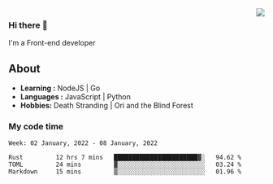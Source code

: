 <img align='right' src="https://github-readme-stats.vercel.app/api?username=strugglebak&show_icons=true">

### Hi there 👋

I'm a Front-end developer

## About

-  **Learning :** NodeJS | Go
-  **Languages :** JavaScript | Python
-  **Hobbies:** Death Stranding | Ori and the Blind Forest

### My code time

<!--START_SECTION:waka-->
```text
Week: 02 January, 2022 - 08 January, 2022

Rust         12 hrs 7 mins   ███████████████████████▓░   94.62 % 
TOML         24 mins         ▓░░░░░░░░░░░░░░░░░░░░░░░░   03.24 % 
Markdown     15 mins         ▒░░░░░░░░░░░░░░░░░░░░░░░░   01.96 % 
```
<!--END_SECTION:waka-->
